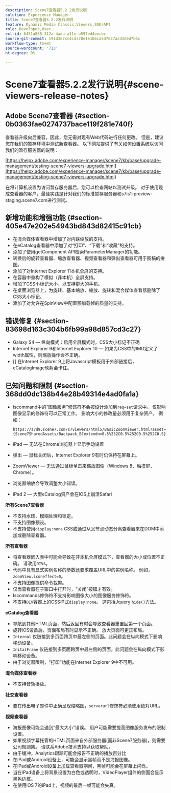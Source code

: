 ```yaml
---
description: Scene7查看器5.2.2发行说明
solution: Experience Manager
title: Scene7查看器5.2.2发行说明
feature: Dynamic Media Classic,Viewers,SDK/API
role: Developer,User
exl-id: 6451a838-312a-4ada-a11e-a597ed4eecbc
source-git-commit: 191d3e7cc4cd370e1e1b6ca5d7e27acd3ded7b6c
workflow-type: tm+mt
source-wordcount: '713'
ht-degree: 0%

---
```


# Scene7查看器5.2.2发行说明{#scene-viewers-release-notes}

## Adobe Scene7查看器 {#section-0b0363fae0274737bace119f281e740f}

查看器升级向后兼容，因此，您无需对现有Web代码进行任何更改。 但是，建议您在我们的暂存环境中测试新查看器。 以下网站提供了有关如何设置系统以访问我们的暂存服务器的说明：

[https://helpx.adobe.com/experience-manager/scene7/kb/base/upgrade-management/testing-scene7-viewers-upgrade.html](https://helpx.adobe.com/experience-manager/scene7/kb/base/upgrade-management/testing-scene7-viewers-upgrade.html)

在将计算机设置为访问暂存服务器后，您可以检查网站以测试升级。 对于使用现成查看器的客户，最佳实践是针对我们的标准暂存服务器和s7is1-preview-staging.scene7.com进行测试。

## 新增功能和增强功能 {#section-405e47e202e54943bd843d82415c91cb}

* 在混合媒体查看器中增加了对内联缩放的支持。
* 在eCatalog查看器中添加了对“打印”、“下载”和“收藏”的支持。
* 添加了使用getComponent API检索ParameterManager的功能。
* 转换后的旋转查看器、缩放查看器、视频查看器和弹出查看器可用于图稿的拼图。
* 添加了对Internet Explorer 11本机全屏的支持。
* 在容器中重构了模拟（非本机）全屏支持。
* 增加了CSS小标记大小，以支持更大的手机。
* 在桌面浏览器上，为旋转、基本缩放、缩放、旋转和混合媒体查看器删除了CSS大小标记。
* 添加了对允许在SpinView中配置预加载帧的质量的支持。

## 错误修复 {#section-83698d163c304b6fb99a98d857cd3c27}

* Galaxy S4 — 纵向模式：启用全屏模式时，CSS大小标记不正确
* Internet Explorer 9和Internet Explorer 10 — 如果为CSS中的IMG定义了width属性，则缩放操作会不正确。
* [] 在Internet Explorer 9上将Javascript模板用于外部链接后，eCatalogImage映射会卡住。

## 已知问题和限制 {#section-368dd0dc138b44e28b49314e4ad0fa1a}

* iscommand中的“图像服务”修饰符不会按设计添加到`req=set`请求中。 仅影响图像显示的修饰符可以正常工作。 影响大小的修改量必须用于复杂资产。 例如：

   ```
   https://s7d9.scene7.com/s7viewers/html5/BasicZoomViewer.html?asset= {Scene7SharedAssets/Backpack_B?extendn=0.5%252C0.5%252C0.5%252C0.5}
   ```

* iPad — 无法在Chrome浏览器上显示手动设置
* 弹出 — 鼠标关闭后，Internet Explorer 9有时仍保持在屏幕上。
* ZoomViewer — 无法通过鼠标单击来缩放图像（Windows 8、触摸屏、Chrome）。
* 浏览器缩放会导致调整大小错误。
* iPad 2 — 大型eCatalog资产会在IOS上崩溃Safari

**所有Scene7查看器**

* 不支持水印、模糊处理和锁定。
* 不支持图像预设。
* 不支持使用`display:none` CSS或通过从父节点动态分离查看器来在DOM中添加或删除查看器。

**所有查看器**

* 将查看器嵌入表中可能会导致在非本机全屏模式下，查看器的大小或位置不正确。 请改用`DIV`s。
* 代码中具有显式实例名称的参数还要求覆盖URL中的实例名称。 例如，`zoomView.iconeffect=0`。
* 不支持图像提供命令裁剪。
* 仅当查看器在子窗口中打开时，“关闭”按钮才有效。
* Iscommands修饰符不支持影响图像大小的图像服务修饰符。
* 不支持`DIV`容器上的CSS样式`display:none`。 这包括Jquery `hide()`方法。

**eCatalog查看器**

* 导航到其他HTML页面，然后返回有时会导致查看器重置回第一个页面。
* 旋转iOS设备后，页面布局有时显示不正确。 放大页面可更正布局。
* `Internal` 仅链接到多页面跨页中最左侧的页面。此问题会在纵向模式下影响移动设备。
* `InitalFrame` 仅链接到多页面跨页中最左侧的页面。此问题会在纵向模式下影响移动设备。
* 由于浏览器限制，“打印”功能在Internet Explorer 9中不可用。

**混合媒体查看器**

* 不支持音轨播放。

**社交查看器**

* 要在传出电子邮件中正确呈现缩略图，`serverurl`修饰符必须使用绝对URL。

**视频查看器**

* 海报图像可能会遇到“最大大小”错误。 用户可能需要提高图像服务发布的限制设置。
* 如果视频字幕托管的HTML页面来自外部服务器(而非Scene7服务器)，则需要公司规则集。 请联系Adobe技术支持以获取帮助。
* 由于缓冲，Analytics跟踪可能会报告不正确的播放百分比
* 在iPad或Android设备上，可能会显示黑帧而不是海报图像。
* 在iPad或Android设备上加载查看器期间，黑帧可能会在屏幕上闪烁。
* 当在iPad设备上将背景设置为白色或透明时，VideoPlayer组件的侧面会显示黑色边框。
* 在使用iOS 7的iPad上，视频的最后一帧可能会失真。
